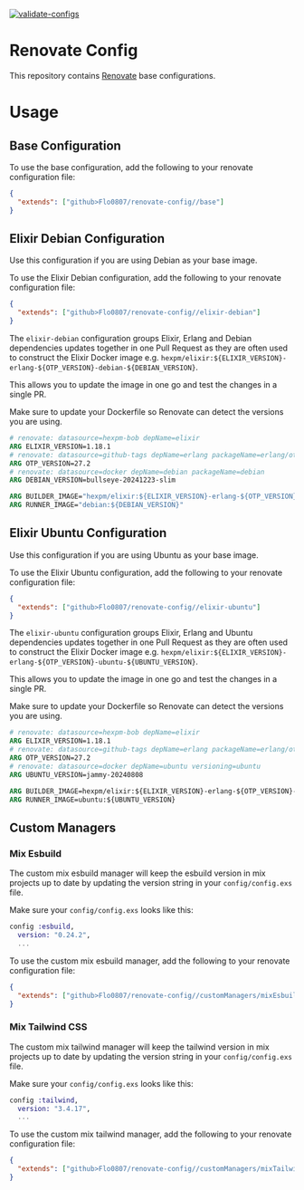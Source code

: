 [![validate-configs](https://github.com/Flo0807/renovate-config/actions/workflows/validate-configs.yml/badge.svg)](https://github.com/Flo0807/renovate-config/actions/workflows/validate-configs.yml)

# Renovate Config

This repository contains [Renovate](renovatebot.com) base configurations.

# Usage

## Base Configuration

To use the base configuration, add the following to your renovate configuration file:

```json
{
  "extends": ["github>Flo0807/renovate-config//base"]
}
```

## Elixir Debian Configuration

Use this configuration if you are using Debian as your base image.

To use the Elixir Debian configuration, add the following to your renovate configuration file:

```json
{
  "extends": ["github>Flo0807/renovate-config//elixir-debian"]
}
```

The `elixir-debian` configuration groups Elixir, Erlang and Debian dependencies updates together in one Pull Request as they are often used to construct the Elixir Docker image e.g. `hexpm/elixir:${ELIXIR_VERSION}-erlang-${OTP_VERSION}-debian-${DEBIAN_VERSION}`.

This allows you to update the image in one go and test the changes in a single PR.

Make sure to update your Dockerfile so Renovate can detect the versions you are using.

```Dockerfile
# renovate: datasource=hexpm-bob depName=elixir
ARG ELIXIR_VERSION=1.18.1
# renovate: datasource=github-tags depName=erlang packageName=erlang/otp versioning=regex:^(?<major>\d+?)\.(?<minor>\d+?)(\.(?<patch>\d+))?$ extractVersion=^OTP-(?<version>\S+)
ARG OTP_VERSION=27.2
# renovate: datasource=docker depName=debian packageName=debian
ARG DEBIAN_VERSION=bullseye-20241223-slim

ARG BUILDER_IMAGE="hexpm/elixir:${ELIXIR_VERSION}-erlang-${OTP_VERSION}-debian-${DEBIAN_VERSION}"
ARG RUNNER_IMAGE="debian:${DEBIAN_VERSION}"
```

## Elixir Ubuntu Configuration

Use this configuration if you are using Ubuntu as your base image.

To use the Elixir Ubuntu configuration, add the following to your renovate configuration file:

```json
{
  "extends": ["github>Flo0807/renovate-config//elixir-ubuntu"]
}
```

The `elixir-ubuntu` configuration groups Elixir, Erlang and Ubuntu dependencies updates together in one Pull Request as they are often used to construct the Elixir Docker image e.g. `hexpm/elixir:${ELIXIR_VERSION}-erlang-${OTP_VERSION}-ubuntu-${UBUNTU_VERSION}`.

This allows you to update the image in one go and test the changes in a single PR.

Make sure to update your Dockerfile so Renovate can detect the versions you are using.

```Dockerfile
# renovate: datasource=hexpm-bob depName=elixir
ARG ELIXIR_VERSION=1.18.1
# renovate: datasource=github-tags depName=erlang packageName=erlang/otp versioning=regex:^(?<major>\d+?)\.(?<minor>\d+?)(\.(?<patch>\d+))?$ extractVersion=^OTP-(?<version>\S+)
ARG OTP_VERSION=27.2
# renovate: datasource=docker depName=ubuntu versioning=ubuntu
ARG UBUNTU_VERSION=jammy-20240808

ARG BUILDER_IMAGE=hexpm/elixir:${ELIXIR_VERSION}-erlang-${OTP_VERSION}-ubuntu-${UBUNTU_VERSION}
ARG RUNNER_IMAGE=ubuntu:${UBUNTU_VERSION}
```

## Custom Managers

### Mix Esbuild

The custom mix esbuild manager will keep the esbuild version in mix projects up to date by updating the version string in your `config/config.exs` file.

Make sure your `config/config.exs` looks like this:

```elixir
config :esbuild,
  version: "0.24.2",
  ...
```

To use the custom mix esbuild manager, add the following to your renovate configuration file:

```json
{
  "extends": ["github>Flo0807/renovate-config//customManagers/mixEsbuild"]
}
```

### Mix Tailwind CSS

The custom mix tailwind manager will keep the tailwind version in mix projects up to date by updating the version string in your `config/config.exs` file.

Make sure your `config/config.exs` looks like this:

```elixir
config :tailwind,
  version: "3.4.17",
  ...
```

To use the custom mix tailwind manager, add the following to your renovate configuration file:

```json
{
  "extends": ["github>Flo0807/renovate-config//customManagers/mixTailwind"]
}
```